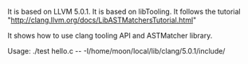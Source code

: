 It is based on LLVM 5.0.1. 
It is based on libTooling.
It follows the tutorial "http://clang.llvm.org/docs/LibASTMatchersTutorial.html"


It shows how to use clang tooling API and ASTMatcher library.

Usage:
./test hello.c -- -I/home/moon/local/lib/clang/5.0.1/include/
